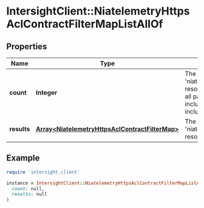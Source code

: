 # IntersightClient::NiatelemetryHttpsAclContractFilterMapListAllOf

## Properties

| Name | Type | Description | Notes |
| ---- | ---- | ----------- | ----- |
| **count** | **Integer** | The total number of &#39;niatelemetry.HttpsAclContractFilterMap&#39; resources matching the request, accross all pages. The &#39;Count&#39; attribute is included when the HTTP GET request includes the &#39;$inlinecount&#39; parameter. | [optional] |
| **results** | [**Array&lt;NiatelemetryHttpsAclContractFilterMap&gt;**](NiatelemetryHttpsAclContractFilterMap.md) | The array of &#39;niatelemetry.HttpsAclContractFilterMap&#39; resources matching the request. | [optional] |

## Example

```ruby
require 'intersight_client'

instance = IntersightClient::NiatelemetryHttpsAclContractFilterMapListAllOf.new(
  count: null,
  results: null
)
```

